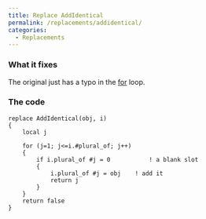 ```yaml
---
title: Replace AddIdentical
permalink: /replacements/addidentical/
categories: 
  - Replacements
---
```


### What it fixes

The original just has a typo in the [for](/loops/for/) loop.

### The code

    replace AddIdentical(obj, i)
    {
        local j

        for (j=1; j<=i.#plural_of; j++)
        {
            if i.plural_of #j = 0           ! a blank slot
            {
                i.plural_of #j = obj    ! add it
                return j
            }
        }
        return false
    }
